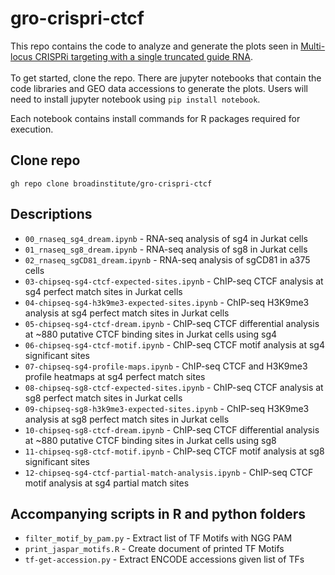 # gro-crispri-ctcf

This repo contains the code to analyze and generate the plots seen in [Multi-locus CRISPRi targeting with a single truncated guide RNA](https://www.biorxiv.org/content/10.1101/2023.10.20.563306v1.article-metrics).
<br><br> To get started, clone the repo. There are jupyter notebooks that contain the code libraries and GEO data accessions to generate the plots.
Users will need to install jupyter notebook using `pip install notebook`. 
<br>

Each notebook contains install commands for R packages required for execution. 

## Clone repo
`gh repo clone broadinstitute/gro-crispri-ctcf`

## Descriptions
- `00_rnaseq_sg4_dream.ipynb` - RNA-seq analysis of sg4 in Jurkat cells
- `01_rnaseq_sg8_dream.ipynb` - RNA-seq analysis of sg8 in Jurkat cells
- `02_rnaseq_sgCD81_dream.ipynb` - RNA-seq analysis of sgCD81 in a375 cells
- `03-chipseq-sg4-ctcf-expected-sites.ipynb` - ChIP-seq CTCF analysis at sg4 perfect match sites in Jurkat cells
- `04-chipseq-sg4-h3k9me3-expected-sites.ipynb` - ChIP-seq H3K9me3 analysis at sg4 perfect match sites in Jurkat cells
- `05-chipseq-sg4-ctcf-dream.ipynb` - ChIP-seq CTCF differential analysis at ~880 putative CTCF binding sites in Jurkat cells using sg4
- `06-chipseq-sg4-ctcf-motif.ipynb` - ChIP-seq CTCF motif analysis at sg4 significant sites
- `07-chipseq-sg4-profile-maps.ipynb` - ChIP-seq CTCF and H3K9me3 profile heatmaps at sg4 perfect match sites
- `08-chipseq-sg8-ctcf-expected-sites.ipynb` - ChIP-seq CTCF analysis at sg8 perfect match sites in Jurkat cells
- `09-chipseq-sg8-h3k9me3-expected-sites.ipynb` - ChIP-seq H3K9me3 analysis at sg8 perfect match sites in Jurkat cells
- `10-chipseq-sg8-ctcf-dream.ipynb` - ChIP-seq CTCF differential analysis at ~880 putative CTCF binding sites in Jurkat cells using sg8
- `11-chipseq-sg8-ctcf-motif.ipynb` - ChIP-seq CTCF motif analysis at sg8 significant sites
- `12-chipseq-sg4-ctcf-partial-match-analysis.ipynb` - ChIP-seq CTCF motif analysis at sg4 partial match sites

## Accompanying scripts in R and python folders
- `filter_motif_by_pam.py` - Extract list of TF Motifs with NGG PAM
- `print_jaspar_motifs.R` - Create document of printed TF Motifs
- `tf-get-accession.py` - Extract ENCODE accessions given list of TFs
